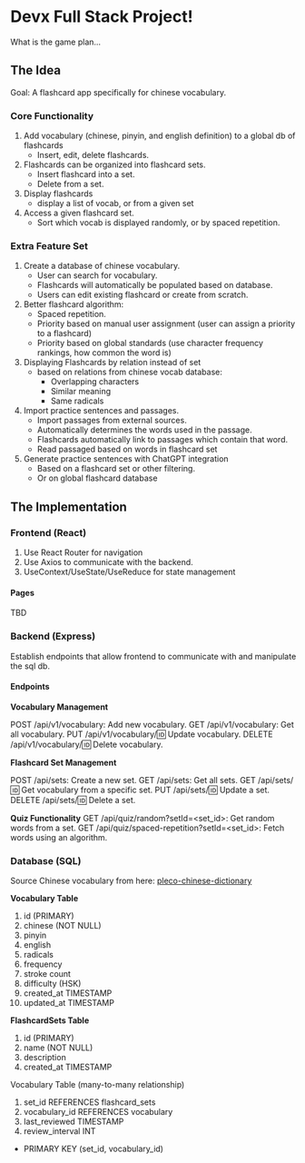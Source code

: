 # Devx Full Stack Project!  

What is the game plan...  

## The Idea

Goal: A flashcard app specifically for chinese vocabulary.

### **Core Functionality**  
1. Add vocabulary (chinese, pinyin, and english definition) to a global db of flashcards
    - Insert, edit, delete flashcards.
2. Flashcards can be organized into flashcard sets. 
    - Insert flashcard into a set.
    - Delete from a set.
4. Display flashcards
    - display a list of vocab, or from a given set
3. Access a given flashcard set.
    - Sort which vocab is displayed randomly, or by spaced repetition.

### **Extra Feature Set**
1. Create a database of chinese vocabulary.
    - User can search for vocabulary.
    - Flashcards will automatically be populated based on database.
    - Users can edit existing flashcard or create from scratch.
2. Better flashcard algorithm:
    - Spaced repetition.
    - Priority based on manual user assignment (user can assign a priority to a flashcard)
    - Priority based on global standards (use character frequency rankings, how common the word is)
3. Displaying Flashcards by relation instead of set
    - based on relations from chinese vocab database:
        - Overlapping characters
        - Similar meaning
        - Same radicals
4. Import practice sentences and passages.
    - Import passages from external sources. 
    - Automatically determines the words used in the passage.
    - Flashcards automatically link to passages which contain that word.
    - Read passaged based on words in flashcard set
5. Generate practice sentences with ChatGPT integration
    - Based on a flashcard set or other filtering.
    - Or on global flashcard database

## The Implementation

### **Frontend** (React)

1. Use React Router for navigation
2. Use Axios to communicate with the backend.
3. UseContext/UseState/UseReduce for state management

#### Pages

TBD

### **Backend** (Express)

Establish endpoints that allow frontend to communicate with and manipulate the sql db.

#### Endpoints

**Vocabulary Management**

POST /api/v1/vocabulary: Add new vocabulary.
GET /api/v1/vocabulary: Get all vocabulary.
PUT /api/v1/vocabulary/:id: Update vocabulary.
DELETE /api/v1/vocabulary/:id: Delete vocabulary.

**Flashcard Set Management**

POST /api/sets: Create a new set.
GET /api/sets: Get all sets.
GET /api/sets/:id: Get vocabulary from a specific set.
PUT /api/sets/:id: Update a set.
DELETE /api/sets/:id: Delete a set.

**Quiz Functionality**
GET /api/quiz/random?setId=<set_id>: Get random words from a set.
GET /api/quiz/spaced-repetition?setId=<set_id>: Fetch words using an algorithm.


### **Database** (SQL)

Source Chinese vocabulary from here: [pleco-chinese-dictionary](https://github.com/jimmy-zhening-luo/pleco-mega-big-chinese-dictionary/blob/master/README.md)

**Vocabulary Table**

1. id (PRIMARY)  
2. chinese (NOT NULL)  
3. pinyin  
4. english  
5. radicals  
6. frequency  
7. stroke count  
8. difficulty (HSK)  
9. created_at TIMESTAMP
10. updated_at TIMESTAMP

**FlashcardSets Table**

1. id (PRIMARY)  
2. name (NOT NULL)  
3. description  
4. created_at TIMESTAMP  

Vocabulary Table (many-to-many relationship)

1. set_id REFERENCES flashcard_sets
2. vocabulary_id REFERENCES vocabulary
3. last_reviewed TIMESTAMP  
4. review_interval INT  
* PRIMARY KEY (set_id, vocabulary_id)







        


